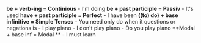 **be + verb-ing = Continious**
	- I'm doing
**be + past participle = Passiv**
	- It's used
**have + past participle = Perfect**
	- I have been
**((to) do) + base infinitive = Simple Tenses**
	- You need only do when it questions or negations is
		- I play piano
		- I don't play piano
		- Do you play piano
**Modal + base inf = Modal **
	- I must learn